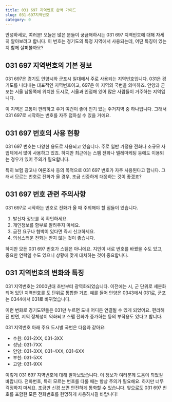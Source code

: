 ```yaml
---
title: 031 697 지역번호 완벽 가이드
slug: 031-697지역번호
category: 0
---
```


안녕하세요, 여러분! 오늘은 많은 분들이 궁금해하시는 031 697 지역번호에 대해 자세히 알아보려고 합니다. 이 번호는 경기도의 특정 지역에서 사용되는데, 어떤 특징이 있는지 함께 살펴볼까요?

## 031 697 지역번호의 기본 정보

031 697은 경기도 안양시와 군포시 일대에서 주로 사용되는 지역번호입니다. 031은 경기도를 나타내는 대표적인 지역번호이고, 697은 이 지역의 국번을 의미하죠. 안양과 군포는 서울 남동쪽에 위치한 도시로, 서울과 인접해 있어 많은 사람들이 거주하는 지역입니다.

이 지역은 교통이 편리하고 주거 여건이 좋아 인기 있는 주거지역 중 하나입니다. 그래서 031 697로 시작하는 번호를 자주 접하실 수 있을 거예요.

## 031 697 번호의 사용 현황

031 697 번호는 다양한 용도로 사용되고 있습니다. 주로 일반 가정용 전화나 소규모 사업체에서 많이 사용하고 있죠. 하지만 최근에는 스팸 전화나 텔레마케팅 등에도 이용되는 경우가 있어 주의가 필요합니다.

특히 보험 광고나 여론조사 등의 목적으로 031 697 번호가 자주 사용된다고 합니다. 그래서 모르는 번호로 전화가 올 경우, 조금 신중하게 대응하는 것이 좋겠죠?

## 031 697 번호 관련 주의사항

031 697로 시작하는 번호로 전화가 올 때 주의해야 할 점들이 있습니다.

1. 발신자 정보를 꼭 확인하세요.
2. 개인정보를 함부로 알려주지 마세요.
3. 금전 요구나 협박이 있다면 즉시 신고하세요.
4. 의심스러운 전화는 받지 않는 것이 좋습니다.

하지만 모든 031 697 번호가 스팸은 아니에요. 지인이 새로 번호를 바꿨을 수도 있고, 중요한 연락일 수도 있으니 상황에 맞게 대처하는 것이 중요합니다.

## 031 지역번호의 변화와 특징

031 지역번호는 2000년대 초반부터 광역화되었습니다. 이전에는 시, 군 단위로 세분화되어 있던 지역번호를 도 단위로 통합한 거죠. 예를 들어 안양은 0343에서 031로, 군포는 0344에서 031로 바뀌었습니다.

이런 변화로 경기도민들은 031만 누르면 도내 어디든 연결될 수 있게 되었어요. 편리해진 반면, 지역 정체성이 약화되고 스팸 전화가 증가하는 등의 부작용도 있다고 합니다.

031 지역번호 아래 주요 도시별 국번은 다음과 같아요:

- 수원: 031-2XX, 031-3XX
- 성남: 031-7XX
- 안양: 031-3XX, 031-4XX, 031-6XX
- 부천: 031-5XX
- 고양: 031-9XX

이렇게 031 697 지역번호에 대해 알아보았습니다. 이 정보가 여러분께 도움이 되었길 바랍니다. 전화번호, 특히 모르는 번호를 다룰 때는 항상 주의가 필요해요. 하지만 너무 걱정하지 마세요. 조금만 신경 쓰면 안전하게 통화할 수 있습니다. 앞으로도 031 697 번호를 포함한 모든 전화번호를 현명하게 사용하시길 바랍니다!